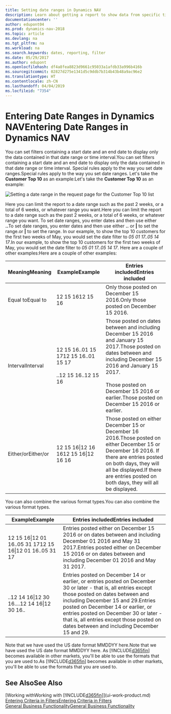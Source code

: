 ```yaml
---
title: Setting date ranges in Dynamics NAV
description: Learn about getting a report to show data from specific time periods using date ranges in Dynamics NAV.
documentationcenter: ''
author: edupont04
ms.prod: dynamics-nav-2018
ms.topic: article
ms.devlang: na
ms.tgt_pltfrm: na
ms.workload: na
ms.search.keywords: dates, reporting, filter
ms.date: 05/29/2017
ms.author: edupont
ms.openlocfilehash: df4a8fea8823d9661c95033a1afdb33a996b416b
ms.sourcegitcommit: 02827d275e1341d5c9ddb7b314b43b48a9ac96e2
ms.translationtype: HT
ms.contentlocale: zh-CN
ms.lasthandoff: 04/04/2019
ms.locfileid: "7354"
---
```

# <a name="entering-date-ranges-in-dynamics-nav"></a><span data-ttu-id="e994d-103">Entering Date Ranges in Dynamics NAV</span><span class="sxs-lookup"><span data-stu-id="e994d-103">Entering Date Ranges in Dynamics NAV</span></span>
<span data-ttu-id="e994d-104">You can set filters containing a start date and an end date to display only the data contained in that date range or time interval.</span><span class="sxs-lookup"><span data-stu-id="e994d-104">You can set filters containing a start date and an end date to display only the data contained in that date range or time interval.</span></span> <span data-ttu-id="e994d-105">Special rules apply to the way you set date ranges.</span><span class="sxs-lookup"><span data-stu-id="e994d-105">Special rules apply to the way you set date ranges.</span></span> <span data-ttu-id="e994d-106">Let's take the **Customer Top 10** as an example:</span><span class="sxs-lookup"><span data-stu-id="e994d-106">Let's take the **Customer Top 10** as an example:</span></span>

![Setting a date range in the request page for the Customer Top 10 list](./media/ui-enter-date-ranges/customer-top10-list.png)

<span data-ttu-id="e994d-108">Here you can limit the report to a date range such as the past 2 weeks, or a total of 6 weeks, or whatever range you want.</span><span class="sxs-lookup"><span data-stu-id="e994d-108">Here you can limit the report to a date range such as the past 2 weeks, or a total of 6 weeks, or whatever range you want.</span></span> <span data-ttu-id="e994d-109">To set date ranges, you enter dates and then use either **..**</span><span class="sxs-lookup"><span data-stu-id="e994d-109">To set date ranges, you enter dates and then use either **..**</span></span> <span data-ttu-id="e994d-110">or **|** to set the range.</span><span class="sxs-lookup"><span data-stu-id="e994d-110">or **|** to set the range.</span></span> <span data-ttu-id="e994d-111">In our example, to show the top 10 customers for the first two weeks of May, you would set the date filter to *05 01 17..05 14 17*.</span><span class="sxs-lookup"><span data-stu-id="e994d-111">In our example, to show the top 10 customers for the first two weeks of May, you would set the date filter to *05 01 17..05 14 17*.</span></span>
<span data-ttu-id="e994d-112">Here are a couple of other examples:</span><span class="sxs-lookup"><span data-stu-id="e994d-112">Here are a couple of other examples:</span></span>

| <span data-ttu-id="e994d-113">Meaning</span><span class="sxs-lookup"><span data-stu-id="e994d-113">Meaning</span></span> | <span data-ttu-id="e994d-114">Example</span><span class="sxs-lookup"><span data-stu-id="e994d-114">Example</span></span> | <span data-ttu-id="e994d-115">Entries included</span><span class="sxs-lookup"><span data-stu-id="e994d-115">Entries included</span></span> |
|---|---|---|
|<span data-ttu-id="e994d-116">Equal to</span><span class="sxs-lookup"><span data-stu-id="e994d-116">Equal to</span></span>| <span data-ttu-id="e994d-117">12 15 16</span><span class="sxs-lookup"><span data-stu-id="e994d-117">12 15 16</span></span> |<span data-ttu-id="e994d-118">Only those posted on December 15 2016.</span><span class="sxs-lookup"><span data-stu-id="e994d-118">Only those posted on December 15 2016.</span></span>|
|<span data-ttu-id="e994d-119">Interval</span><span class="sxs-lookup"><span data-stu-id="e994d-119">Interval</span></span>| <span data-ttu-id="e994d-120">12 15 16..01 15 17</span><span class="sxs-lookup"><span data-stu-id="e994d-120">12 15 16..01 15 17</span></span><br /><br /><span data-ttu-id="e994d-121">..12 15 16</span><span class="sxs-lookup"><span data-stu-id="e994d-121">..12 15 16</span></span>|<span data-ttu-id="e994d-122">Those posted on dates between and including December 15 2016 and January 15 2017.</span><span class="sxs-lookup"><span data-stu-id="e994d-122">Those posted on dates between and including December 15 2016 and January 15 2017.</span></span><br /><br /><span data-ttu-id="e994d-123">Those posted on December 15 2016 or earlier.</span><span class="sxs-lookup"><span data-stu-id="e994d-123">Those posted on December 15 2016 or earlier.</span></span>|
|<span data-ttu-id="e994d-124">Either/or</span><span class="sxs-lookup"><span data-stu-id="e994d-124">Either/or</span></span>|<span data-ttu-id="e994d-125">12 15 16&#124;12 16 16</span><span class="sxs-lookup"><span data-stu-id="e994d-125">12 15 16&#124;12 16 16</span></span>|<span data-ttu-id="e994d-126">Those posted on either December 15 or December 16 2016.</span><span class="sxs-lookup"><span data-stu-id="e994d-126">Those posted on either December 15 or December 16 2016.</span></span> <span data-ttu-id="e994d-127">If there are entries posted on both days, they will all be displayed.</span><span class="sxs-lookup"><span data-stu-id="e994d-127">If there are entries posted on both days, they will all be displayed.</span></span>|

<span data-ttu-id="e994d-128">You can also combine the various format types.</span><span class="sxs-lookup"><span data-stu-id="e994d-128">You can also combine the various format types.</span></span>

| <span data-ttu-id="e994d-129">Example</span><span class="sxs-lookup"><span data-stu-id="e994d-129">Example</span></span> | <span data-ttu-id="e994d-130">Entries included</span><span class="sxs-lookup"><span data-stu-id="e994d-130">Entries included</span></span> |
|---|---|
|<span data-ttu-id="e994d-131">12 15 16&#124;12 01 16..05 31 17</span><span class="sxs-lookup"><span data-stu-id="e994d-131">12 15 16&#124;12 01 16..05 31 17</span></span> | <span data-ttu-id="e994d-132">Entries posted either on December 15 2016 or on dates between and including December 01 2016 and May 31 2017.</span><span class="sxs-lookup"><span data-stu-id="e994d-132">Entries posted either on December 15 2016 or on dates between and including December 01 2016 and May 31 2017.</span></span> |
|<span data-ttu-id="e994d-133">..12 14 16&#124;12 30 16..</span><span class="sxs-lookup"><span data-stu-id="e994d-133">..12 14 16&#124;12 30 16..</span></span> | <span data-ttu-id="e994d-134">Entries posted on December 14 or earlier, or entries posted on December 30 or later - that is, all entries except those posted on dates between and including December 15 and 29.</span><span class="sxs-lookup"><span data-stu-id="e994d-134">Entries posted on December 14 or earlier, or entries posted on December 30 or later - that is, all entries except those posted on dates between and including December 15 and 29.</span></span> |

<span data-ttu-id="e994d-135">Note that we have used the US date format MMDDYY here.</span><span class="sxs-lookup"><span data-stu-id="e994d-135">Note that we have used the US date format MMDDYY here.</span></span> <span data-ttu-id="e994d-136">As [!INCLUDE[d365fin](includes/d365fin_md.md)] becomes available in other markets, you'll be able to use the formats that you are used to.</span><span class="sxs-lookup"><span data-stu-id="e994d-136">As [!INCLUDE[d365fin](includes/d365fin_md.md)] becomes available in other markets, you'll be able to use the formats that you are used to.</span></span>

## <a name="see-also"></a><span data-ttu-id="e994d-137">See Also</span><span class="sxs-lookup"><span data-stu-id="e994d-137">See Also</span></span>
[<span data-ttu-id="e994d-138">Working with</span><span class="sxs-lookup"><span data-stu-id="e994d-138">Working with</span></span> [!INCLUDE[d365fin](includes/d365fin_long_md.md)]](ui-work-product.md)  
[<span data-ttu-id="e994d-139">Entering Criteria in Filters</span><span class="sxs-lookup"><span data-stu-id="e994d-139">Entering Criteria in Filters</span></span> ](ui-enter-criteria-filters.md)  
[<span data-ttu-id="e994d-140">General Business Functionality</span><span class="sxs-lookup"><span data-stu-id="e994d-140">General Business Functionality</span></span>](ui-across-business-areas.md)
